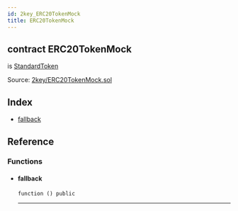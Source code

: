 ```yaml
---
id: 2key_ERC20TokenMock
title: ERC20TokenMock
---
```


<div class="contract-doc"><div class="contract"><h2 class="contract-header"><span class="contract-kind">contract</span> ERC20TokenMock</h2><p class="base-contracts"><span>is</span> <a href="openzeppelin-solidity_contracts_token_ERC20_StandardToken.html">StandardToken</a></p><div class="source">Source: <a href="git+https://github.com/2keynet/web3-alpha/blob/v0.0.1/contracts/2key/ERC20TokenMock.sol" target="_blank">2key/ERC20TokenMock.sol</a></div></div><div class="index"><h2>Index</h2><ul><li><a href="2key_ERC20TokenMock.html#">fallback</a></li></ul></div><div class="reference"><h2>Reference</h2><div class="functions"><h3>Functions</h3><ul><li><div class="item function"><span id="fallback" class="anchor-marker"></span><h4 class="name">fallback</h4><div class="body"><code class="signature">function <strong></strong><span>() </span><span>public </span></code><hr/></div></div></li></ul></div></div></div>
